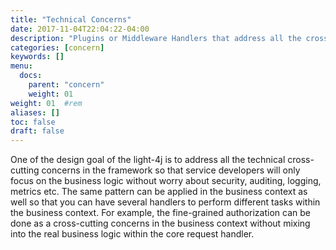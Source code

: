 ```yaml
---
title: "Technical Concerns"
date: 2017-11-04T22:04:22-04:00
description: "Plugins or Middleware Handlers that address all the cross-cutting concerns"
categories: [concern]
keywords: []
menu:
  docs:
    parent: "concern"
    weight: 01
weight: 01	#rem
aliases: []
toc: false
draft: false
---
```


One of the design goal of the light-4j is to address all the technical cross-cutting
concerns in the framework so that service developers will only focus on the business
logic without worry about security, auditing, logging, metrics etc. The same pattern
can be applied in the business context as well so that you can have several handlers
to perform different tasks within the business context. For example, the fine-grained
authorization can be done as a cross-cutting concerns in the business context without
mixing into the real business logic within the core request handler. 
